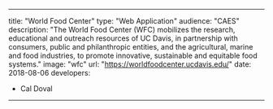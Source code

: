 ---

title: "World Food Center"
type: "Web Application"
audience: "CAES"
description: "The World Food Center (WFC) mobilizes the research, educational and outreach resources of UC Davis, in partnership with consumers, public and philanthropic entities, and the agricultural, marine and food industries, to promote innovative, sustainable and equitable food systems."
image: "wfc"
url: "https://worldfoodcenter.ucdavis.edu/"
date: 2018-08-06
developers:

- Cal Doval

---